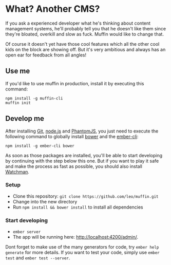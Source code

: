 # What? Another CMS?

If you ask a experienced developer what he's thinking about content management systems, he'll probably tell you that he doesn't like them since they're bloated, overkill and slow as fuck. Muffin would like to change that.

Of course it doesn't yet have those cool features which all the other cool kids on the block are showing off. But it's very ambitious and always has an open ear for feedback from all angles!

## Use me

If you'd like to use muffin in production, install it by executing this command:

```
npm install -g muffin-cli
muffin init
```

## Develop me

After installing [Git][1], [node.js][2] and [PhantomJS][3], you just need to execute the following command to globally install [bower][4] and the [ember-cli][5]:

```
npm install -g ember-cli bower
```

As soon as those packages are installed, you'll be able to start developing by continuing with the step below this one. But if you want to play it safe and make the process as fast as possible, you should also install [Watchman][6].

### Setup

* Clone this repository: `git clone https://github.com/leo/muffin.git`
* Change into the new directory
* Run `npm install && bower install` to install all dependencies

### Start developing

* `ember server`
* The app will be running here: [http://localhost:4200/admin/](http://localhost:4200/admin/).

Dont forget to make use of the many generators for code, try `ember help generate` for more details. If you want to test your code, simply use `ember test` and `ember test --server`.

[1]: http://git-scm.com/
[2]: http://nodejs.org/
[3]: http://phantomjs.org/
[4]: http://bower.io
[5]: http://www.ember-cli.com
[6]: https://facebook.github.io/watchman/docs/install.html
